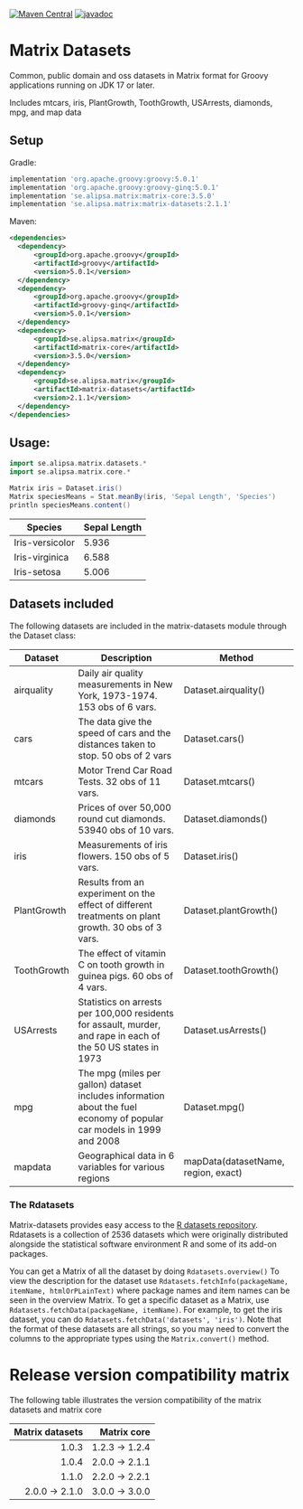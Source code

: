 [![Maven Central](https://maven-badges.herokuapp.com/maven-central/se.alipsa.matrix/matrix-datasets/badge.svg)](https://maven-badges.herokuapp.com/maven-central/se.alipsa.matrix/matrix-datasets)
[![javadoc](https://javadoc.io/badge2/se.alipsa.matrix/matrix-datasets/javadoc.svg)](https://javadoc.io/doc/se.alipsa.matrix/matrix-datasets)
# Matrix Datasets
Common, public domain and oss datasets in Matrix format for Groovy applications running on JDK 17 or later.

Includes mtcars, iris, PlantGrowth, ToothGrowth, USArrests, diamonds, mpg, and map data

## Setup
Gradle:
```groovy
implementation 'org.apache.groovy:groovy:5.0.1'
implementation 'org.apache.groovy:groovy-ginq:5.0.1'
implementation 'se.alipsa.matrix:matrix-core:3.5.0'
implementation 'se.alipsa.matrix:matrix-datasets:2.1.1'
```
Maven:
```xml
<dependencies>
  <dependency>
      <groupId>org.apache.groovy</groupId>
      <artifactId>groovy</artifactId>
      <version>5.0.1</version>
  </dependency>
  <dependency>
      <groupId>org.apache.groovy</groupId>
      <artifactId>groovy-ginq</artifactId>
      <version>5.0.1</version>
  </dependency>
  <dependency>
      <groupId>se.alipsa.matrix</groupId>
      <artifactId>matrix-core</artifactId>
      <version>3.5.0</version>
  </dependency>
  <dependency>
      <groupId>se.alipsa.matrix</groupId>
      <artifactId>matrix-datasets</artifactId>
      <version>2.1.1</version>
  </dependency>
</dependencies>
```

## Usage:
```groovy
import se.alipsa.matrix.datasets.*
import se.alipsa.matrix.core.*

Matrix iris = Dataset.iris()
Matrix speciesMeans = Stat.meanBy(iris, 'Sepal Length', 'Species')
println speciesMeans.content()
```
| Species         | Sepal Length |
|-----------------|--------------|
| Iris-versicolor | 5.936        |
| Iris-virginica	 | 6.588        |
| Iris-setosa	    | 5.006        |

## Datasets included
The following datasets are included in the matrix-datasets module through the Dataset class:

| Dataset     | Description                                                                                                           | Method                              |
|-------------|-----------------------------------------------------------------------------------------------------------------------|-------------------------------------|
| airquality  | Daily air quality measurements in New York, 1973-1974. 153 obs of 6 vars.                                             | Dataset.airquality()                |
| cars        | The data give the speed of cars and the distances taken to stop. 50 obs of 2 vars                                     | Dataset.cars()                      |
| mtcars      | Motor Trend Car Road Tests. 32 obs of 11 vars.                                                                        | Dataset.mtcars()                    |
| diamonds    | Prices of over 50,000 round cut diamonds. 53940 obs of 10 vars.                                                       | Dataset.diamonds()                  |
| iris        | Measurements of iris flowers. 150 obs of 5 vars.                                                                      | Dataset.iris()                      |
| PlantGrowth | Results from an experiment on the effect of different treatments on plant growth. 30 obs of 3 vars.                   | Dataset.plantGrowth()               |
| ToothGrowth | The effect of vitamin C on tooth growth in guinea pigs. 60 obs of 4 vars.                                             | Dataset.toothGrowth()               |
| USArrests   | Statistics on arrests per 100,000 residents for assault, murder, and rape in each of the 50 US states in 1973         | Dataset.usArrests()                 |
| mpg         | The mpg (miles per gallon) dataset includes information about the fuel economy of popular car models in 1999 and 2008 | Dataset.mpg()                       |
| mapdata     | Geographical data in 6 variables for various regions                                                                  | mapData(datasetName, region, exact) |

### The Rdatasets
Matrix-datasets provides easy access to the [R datasets repository](https://vincentarelbundock.github.io/Rdatasets/). Rdatasets is a collection of 2536 datasets which were originally distributed alongside the statistical software environment R and some of its add-on packages.

You can get a Matrix of all the dataset by doing `Rdatasets.overview()`
To view the description for the dataset use `Rdatasets.fetchInfo(packageName, itemName, htmlOrPLainText)` where package names and item names can be seen in the overview Matrix.
To get a specific dataset as a Matrix, use `Rdatasets.fetchData(packageName, itemName)`. For example, to get the iris dataset, you can do `Rdatasets.fetchData('datasets', 'iris')`. Note that the format of these datasets are all strings, so you may need to convert the columns to the appropriate types using the `Matrix.convert()` method.

# Release version compatibility matrix
The following table illustrates the version compatibility of the matrix datasets and matrix core

| Matrix datasets |    Matrix core | 
|----------------:|---------------:|
|           1.0.3 | 1.2.3 -> 1.2.4 |
|           1.0.4 | 2.0.0 -> 2.1.1 |
|           1.1.0 | 2.2.0 -> 2.2.1 |
|  2.0.0 -> 2.1.0 | 3.0.0 -> 3.0.0 |


